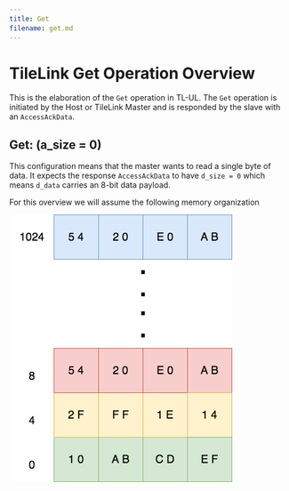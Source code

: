 ```yaml
---
title: Get
filename: get.md
--- 
```


# TileLink Get Operation Overview
This is the elaboration of the `Get` operation in TL-UL. The `Get` operation is initiated by the Host or TileLink Master and is responded by the slave with an `AccessAckData`.

## Get: (a_size = 0)
This configuration means that the master wants to read a single byte of data. It expects the response `AccessAckData` to have `d_size = 0` which means `d_data` carries an 8-bit data payload.

For this overview we will assume the following memory organization

<img src="/docs/assets/tilelink.png">
